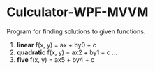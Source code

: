 # Culculator-WPF-MVVM
Program for finding solutions to given functions.

1. **linear**  f(x, y) = ax + by0 + c
2. **quadratic** f(x, y) = ax2 + by1 + c
...
5. **five**  f(x, y) = ax5 + by4 + c
